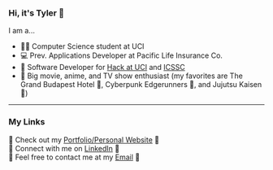 ### Hi, it's Tyler 👋

I am a...
- 🧑‍🎓 Computer Science student at UCI
- 💻 Prev. Applications Developer at Pacific Life Insurance Co.
- 🚀 Software Developer for [Hack at UCI](https://hack.ics.uci.edu/) and [ICSSC](https://studentcouncil.ics.uci.edu/)
- 🎥 Big movie, anime, and TV show enthusiast (my favorites are The Grand Budapest Hotel 🏨, Cyberpunk Edgerunners 🔫, and Jujutsu Kaisen 🥋)

---
### My Links

🧊 Check out my [Portfolio/Personal Website](https://read.cv/taiyu )  🔗  
💼 Connect with me on [LinkedIn](https://www.linkedin.com/in/tyler-yu-13928b1b1/)   🔗  
💌 Feel free to contact me at my [Email](tyler.y.yu@gmail.com)   🔗  



<!--
**tyleryy/tyleryy** is a ✨ _special_ ✨ repository because its `README.md` (this file) appears on your GitHub profile.

Here are some ideas to get you started:

- 🔭 I’m currently working on ...
- 🌱 I’m currently learning ...
- 👯 I’m looking to collaborate on ...
- 🤔 I’m looking for help with ...
- 💬 Ask me about ...
- 📫 How to reach me: ...
- 😄 Pronouns: ...
- ⚡ Fun fact: ...
-->
